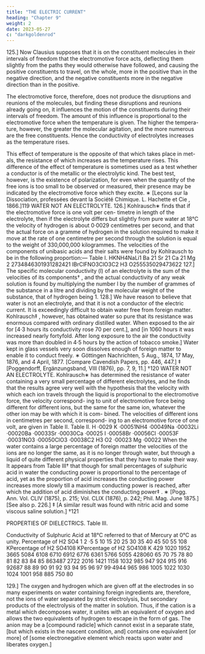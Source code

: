 ```yaml
---
title: "THE ELECTRIC CURRENT"
heading: "Chapter 9"
weight: 2
date: 2023-05-27
c: "darkgoldenrod"
---
```



125.] Now Clausius supposes that it is on the constituent molecules in their
intervals of freedom that the electromotive force acts, deflecting them slightly
from the paths they would otherwise have followed, and causing the positive
constituents to travel, on the whole, more in the positive than in the negative direction, and the negative constituents more in the negative direction than in the positive.

The electromotive force, therefore, does not produce the disruptions and reunions of the molecules, but finding these disruptions and reunions already going on, it influences the motion of the constituents during
their intervals of freedom. The amount of this influence is proportional to the
electromotive force when the temperature is given. The higher the tempera-
ture, however, the greater the molecular agitation, and the more numerous are
the free constituents. Hence the conductivity of electrolytes increases as the
temperature rises.

This effect of temperature is the opposite of that which takes place in met-
als, the resistance of which increases as the temperature rises. This difference
of the effect of temperature is sometimes used as a test whether a conductor is
of the metallic or the electrolytic kind. The best test, however, is the existence
of polarization, for even when the quantity of the free ions is too small to be
observed or measured, their presence may be indicated by the electromotive
force which they excite.
∗
[Leçons sur la Dissociation, professées devant la Société Chimique. L. Hachette et Cie ,
1866.]119
WATER NOT AN ELECTROLYTE.
126.] Kohlrausch∗ finds that if the electromotive force is one volt per cen-
timetre in length of the electrolyte, then if the electrolyte differs but slightly
from pure water at 18°C the velocity of hydrogen is about 0·0029 centimetres
per second, and that the actual force on a gramme of hydrogen in the solution
required to make it move at the rate of one centimetre per second through the
solution is equal to the weight of 330,000,000 kilogrammes.
The velocities of the components of unibasic acids and their salts were
found by Kohlrausch to be in the following proportion:—
Table I.
HKNH4NaLi1
Ba
21
Sr
21
Ca
21
Mg
2
2734846301931282421
IBrClFNO3ClO3C2 H3 O255535029473622
127.] The specific molecular conductivity (l) of an electrolyte is the sum
of the velocities of its components† , and the actual conductivity of any weak
solution is found by multiplying the number l by the number of grammes of
the substance in a litre and dividing by the molecular weight of the substance,
that of hydrogen being 1.
128.] We have reason to believe that water is not an electrolyte, and that it
is not a conductor of the electric current. It is exceedingly difficult to obtain
water free from foreign matter. Kohlrausch‡ , however, has obtained water so
pure that its resistance was enormous compared with ordinary distilled water.
When exposed to the air for [4·3 hours its conductivity rose 70 per cent.],
and [in 1060 hours it was increased nearly fortyfold. After long exposure to
the air the conductivity was more than doubled in 4·5 hours by the action of
tobacco smoke.] Water kept in glass vessels very soon dissolves enough of
foreign matter to enable it to conduct freely.
∗
Göttingen Nachrichten, 5 Aug., 1874, 17 May, 1876, and 4 April, 1877.
[Compare Cavendish Papers, pp. 446, 447.]
‡
[Poggendorff, Ergänzungsband, VIII (1876), pp. 7, 9, 11.]
†120
WATER NOT AN ELECTROLYTE.
Kohlrausch∗ has determined the resistance of water containing a very small
percentage of different electrolytes, and he finds that the results agree very
well with the hypothesis that the velocity with which each ion travels through
the liquid is proportional to the electromotive force, the velocity correspond-
ing to unit of electromotive force being different for different ions, but the
same for the same ion, whatever the other ion may be with which it is com-
bined. The velocities of different ions in centimetres per second, correspond-
ing to an electromotive force of one volt, are given in Table II.
Table II.
H
·0029
K
·00051NH4
·00049Na
·00032Li
·00020Ba
·00033Sr
·00030Ca
·00025
I
·00058Br
·00056Cl
·00053F
·00031NO3
·00050ClO3
·00038C2 H3 O2
·00023
Mg
·00022
When the water contains a large percentage of foreign matter the velocities
of the ions are no longer the same, as it is no longer through water, but
through a liquid of quite different physical properties that they have to make
their way. It appears from Table III† that though for small percentages of
sulphuric acid in water the conducting power is proportional to the percentage
of acid, yet as the proportion of acid increases the conducting power increases
more slowly till a maximum conducting power is reached, after which the
addition of acid diminishes the conducting power‡ .
∗
[Pogg. Ann. Vol. CLIV (1875), p. 215; Vol. CLIX (1876), p. 242; Phil. Mag. June 1875.]
[See also p. 226.]
‡
[A similar result was found with nitric acid and some viscous saline solution.]
†121

PROPERTIES OF DIELECTRICS.
Table III.

Conductivity of Sulphuric Acid at 18°C referred to that
of Mercury at 0°C as unity.
Percentage of
H2 SO4
1
2 ·5
5
10
15
20
25
30
35
40
45
50
55
108 KPercentage of
H2 SO4108 KPercentage of
H2 SO4108 K
429
1020
1952
3665
5084
6108
6710
6912
6776
6361
5766
5055
428060
65
70
75
78
80
81
82
83
84
85
863487
2722
2016
1421
1158
1032
985
947
924
915
916
92687
88
89
90
91
92
93
94
95
96
97
99·4944
965
986
1005
1022
1030
1024
1001
958
885
750
80


129.] The oxygen and hydrogen which are given off at the electrodes in so
many experiments on water containing foreign ingredients are, therefore, not
the ions of water separated by strict electrolysis, but secondary products of
the electrolysis of the matter in solution. Thus, if the cation is a metal which
decomposes water, it unites with an equivalent of oxygen and allows the two
equivalents of hydrogen to escape in the form of gas. The anion may be a
[compound radicle] which cannot exist in a separate state, [but which exists
in the nascent condition, and] contains one equivalent [or more] of [some
electronegative element which reacts upon water and liberates oxygen.]